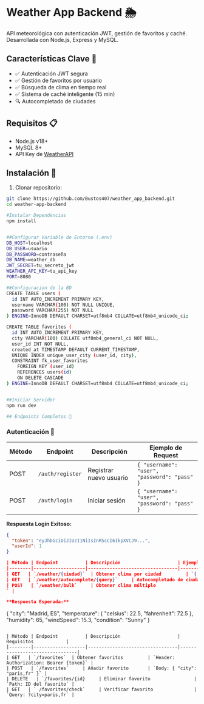 # Weather App Backend 🌦️

API meteorológica con autenticación JWT, gestión de favoritos y caché. Desarrollada con Node.js, Express y MySQL.

## Características Clave 🔑
- ✅ Autenticación JWT segura
- ✅ Gestión de favoritos por usuario
- ✅ Búsqueda de clima en tiempo real
- ✅ Sistema de caché inteligente (15 min)
- 🔍 Autocompletado de ciudades

## Requisitos 📋
- Node.js v18+
- MySQL 8+
- API Key de [WeatherAPI](https://www.weatherapi.com/)

## Instalación 🚀

1. Clonar repositorio:
```bash
git clone https://github.com/Bustos407/weather_app_backend.git
cd weather-app-backend

#Instalar Dependencias
npm install


##Configurar Variable de Entorno (.env)
DB_HOST=localhost
DB_USER=usuario
DB_PASSWORD=contraseña
DB_NAME=weather_db
JWT_SECRET=tu_secreto_jwt
WEATHER_API_KEY=tu_api_key
PORT=8080

##Configuracion de la BD
CREATE TABLE users (
  id INT AUTO_INCREMENT PRIMARY KEY,
  username VARCHAR(100) NOT NULL UNIQUE,
  password VARCHAR(255) NOT NULL
) ENGINE=InnoDB DEFAULT CHARSET=utf8mb4 COLLATE=utf8mb4_unicode_ci;

CREATE TABLE favorites (
  id INT AUTO_INCREMENT PRIMARY KEY,
  city VARCHAR(100) COLLATE utf8mb4_general_ci NOT NULL,
  user_id INT NOT NULL,
  created_at TIMESTAMP DEFAULT CURRENT_TIMESTAMP,
  UNIQUE INDEX unique_user_city (user_id, city),
  CONSTRAINT fk_user_favorites 
    FOREIGN KEY (user_id) 
    REFERENCES users(id) 
    ON DELETE CASCADE
) ENGINE=InnoDB DEFAULT CHARSET=utf8mb4 COLLATE=utf8mb4_unicode_ci;


##Iniciar Servidor
npm run dev

## Endpoints Completos 📡
```
### Autenticación 🔐
| Método | Endpoint          | Descripción                     | Ejemplo de Request            |
|--------|-------------------|---------------------------------|--------------------------------|
| POST   | `/auth/register`  | Registrar nuevo usuario         | `{ "username": "user", "password": "pass" }` |
| POST   | `/auth/login`     | Iniciar sesión                  | `{ "username": "user", "password": "pass" }` |

**Respuesta Login Exitoso:**
```json
{
  "token": "eyJhbGciOiJIUzI1NiIsInR5cCI6IkpXVCJ9...",
  "userId": 1
}

| Método | Endpoint          | Descripción                     | Ejemplo de Request            |
|--------|-------------------|---------------------------------|--------------------------------|
| GET   | `/weather/{ciudad}`  | Obtener clima por ciudad         | `{ "City": "ciudad y pais", }` |
| GET   | `/weather/autocomplete/{query}`     | Autocompletado de ciudades       | `{"Lon"},` |
| POST   | `/weather/bulk`     | Obtener clima múltiple                 | `{ "cities": ["madrid,es", "london,uk"] }
` |

**Respuesta Esperada:**
```
{
  "city": "Madrid, ES",
  "temperature": {
    "celsius": 22.5,
    "fahrenheit": 72.5
  },
  "humidity": 65,
  "windSpeed": 15.3,
  "condition": "Sunny"
}
```

| Método | Endpoint          | Descripción                     | Requisitos            |
|--------|-------------------|---------------------------------|--------------------------------|
| GET   | `/favorites`  | Obtener favoritos         | `Header: Authorization: Bearer {token}` |
| POST   | `/favorites`     | Añadir favorito       | `Body: { "city": "paris,fr" }` |
| DELETE   | `/favorites/{id}     | Eliminar favorito                | `Path: ID del favorito` |
| GET   | `	/favorites/check`     | Verificar favorito               | `Query: ?city=paris,fr` |
